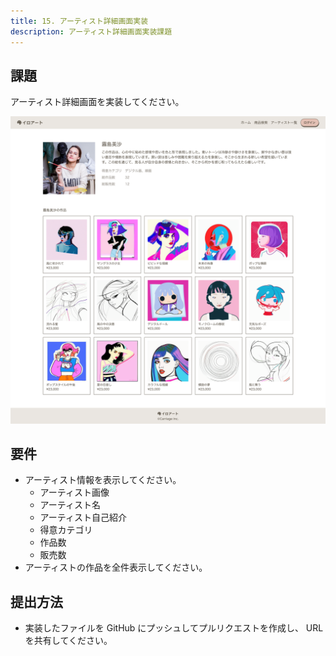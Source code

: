 ```yaml
---
title: 15. アーティスト詳細画面実装
description: アーティスト詳細画面実装課題
---
```


## 課題

アーティスト詳細画面を実装してください。

![alt text](../img/artistDetail.png)

## 要件

- アーティスト情報を表示してください。
  - アーティスト画像
  - アーティスト名
  - アーティスト自己紹介
  - 得意カテゴリ
  - 作品数
  - 販売数
- アーティストの作品を全件表示してください。

## 提出方法

- 実装したファイルを GitHub にプッシュしてプルリクエストを作成し、 URL を共有してください。
